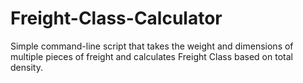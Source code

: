 # Freight-Class-Calculator
Simple command-line script that takes the weight and dimensions of multiple pieces of freight and calculates Freight Class based on total density.
